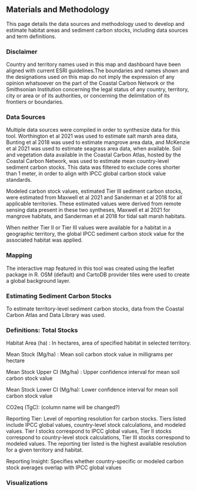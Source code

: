 ## Materials and Methodology

This page details the data sources and methodology used to develop and estimate habitat areas and sediment carbon stocks, including data sources and term definitions.

### Disclaimer

Country and territory names used in this map and dashboard have been aligned with current ESRI guidelines.The boundaries and names shown and the designations used on this map do not imply the expression of any opinion whatsoever on the part of the Coastal Carbon Network or the Smithsonian Institution concerning the legal status of any country, territory, city or area or of its authorities, or concerning the delimitation of its frontiers or boundaries.

### Data Sources

Multiple data sources were compiled in order to synthesize data for this tool. Worthington et al 2021 was used to estimate salt marsh area data, Bunting et al 2018 was used to estimate mangrove area data, and McKenzie et al 2021 was used to estimate seagrass area data, when available. Soil and vegetation data available in the Coastal Carbon Atlas, hosted by the Coastal Carbon Network, was used to estimate mean country-level sediment carbon stocks. This data was filtered to exclude cores shorter than 1 meter, in order to align with IPCC global carbon stock value standards.

Modeled carbon stock values, estimated Tier III sediment carbon stocks, were estimated from Maxwell et al 2021 and Sanderman et al 2018 for all applicable territories. These estimated values were derived from remote sensing data present in these two syntheses, Maxwell et al 2021 for mangrove habitats, and Sanderman et al 2018 for tidal salt marsh habitats.

When neither Tier II or Tier III values were available for a habitat in a geographic territory, the global IPCC sediment carbon stock value for the associated habitat was applied.

### Mapping

The interactive map featured in this tool was created using the leaflet package in R. OSM (default) and CartoDB provider tiles were used to create a global background layer.

### Estimating Sediment Carbon Stocks

To estimate territory-level sediment carbon stocks, data from the Coastal Carbon Atlas and Data Library was used.

### Definitions: Total Stocks

Habitat Area (ha) : In hectares, area of specified habitat in selected territory.

Mean Stock (Mg/ha) : Mean soil carbon stock value in milligrams per hectare

Mean Stock Upper CI (Mg/ha) : Upper confidence interval for mean soil carbon stock value

Mean Stock Lower CI (Mg/ha): Lower confidence interval for mean soil carbon stock value

CO2eq (TgC): (column name will be changed?)

Reporting Tier: Level of reporting resolution for carbon stocks. Tiers listed include IPCC global values, country-level stock calculations, and modeled values. Tier I stocks correspond to IPCC global values, Tier II stocks correspond to country-level stock calculations, Tier III stocks correspond to modeled values. The reporting tier listed is the highest available resolution for a given territory and habitat.

Reporting Insight: Specifies whether country-specific or modeled carbon stock averages overlap with IPCC global values

### Visualizations
